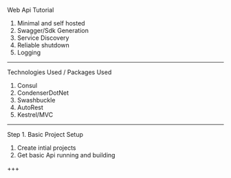 Web Api Tutorial

1. Minimal and self hosted
2. Swagger/Sdk Generation
3. Service Discovery
4. Reliable shutdown
5. Logging

---

Technologies Used / Packages Used

1. Consul
2. CondenserDotNet
3. Swashbuckle
4. AutoRest
5. Kestrel/MVC

---

Step 1. Basic Project Setup

1. Create intial projects
2. Get basic Api running and building

+++


